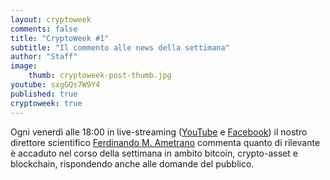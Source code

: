 ```yaml
---
layout: cryptoweek
comments: false
title: "CryptoWeek #1"
subtitle: "Il commento alle news della settimana" 
author: "Staff"
image:
    thumb: cryptoweek-post-thumb.jpg
youtube: sxgGQs7W9Y4
published: true
cryptoweek: true
---
```


Ogni venerdì alle 18:00 in live-streaming
([YouTube](https://www.youtube.com/watch?v=6SVoSmLxNhM&list=PLTLa2tRY91LI9MN6-_ai0J6jTRcY8znDc) e
[Facebook](https://www.facebook.com/DigitalGoldInstitute))
il nostro direttore scientifico [Ferdinando M. Ametrano](https://www.ametrano.net)
commenta quanto di rilevante è accaduto nel corso della settimana
in ambito bitcoin, crypto-asset e blockchain,
rispondendo anche alle domande del pubblico.

<div id="buzzsprout-player-7831831"></div><script src="https://www.buzzsprout.com/1686991/7831831-cryptoweek-1-12-febbraio-2021.js?container_id=buzzsprout-player-8035698&player=small" type="text/javascript" charset="utf-8"></script>
